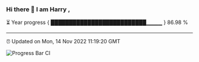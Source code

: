 ### Hi there 👋 I am Harry , 

⏳ Year progress { ██████████████████████████▁▁▁▁ } 86.98 %

---

⏰ Updated on Mon, 14 Nov 2022 11:19:20 GMT

![Progress Bar CI](https://github.com/duykhang68/duykhang68/workflows/Progress%20Bar%20CI/badge.svg)
